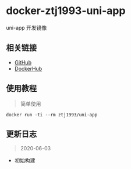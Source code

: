 # docker-ztj1993-uni-app

uni-app 开发镜像

## 相关链接
- [GitHub](https://github.com/ztj-docker/uni-app)
- [DockerHub](https://hub.docker.com/r/ztj1993/uni-app)

## 使用教程

> 简单使用

```
docker run -ti --rm ztj1993/uni-app
```

## 更新日志

> 2020-06-03

- 初始构建
